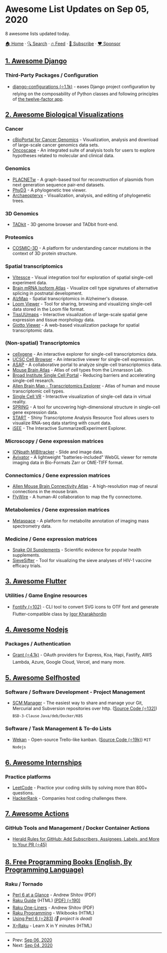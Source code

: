 # Awesome List Updates on Sep 05, 2020

8 awesome lists updated today.

[🏠 Home](/README.md) · [🔍 Search](https://www.trackawesomelist.com/search/) · [🔥 Feed](https://www.trackawesomelist.com/rss.xml) · [📮 Subscribe](https://trackawesomelist.us17.list-manage.com/subscribe?u=d2f0117aa829c83a63ec63c2f&id=36a103854c) · [❤️  Sponsor](https://github.com/sponsors/theowenyoung)



## [1. Awesome Django](/content/wsvincent/awesome-django/README.md)

### Third-Party Packages / Configuration

*   [django-configurations (⭐1.1k)](https://github.com/jazzband/django-configurations) - eases Django project configuration by relying on the composability of Python classes and following principles of [the twelve-factor app](https://12factor.net/config).

## [2. Awesome Biological Visualizations](/content/keller-mark/awesome-biological-visualizations/README.md)

### Cancer

*   [cBioPortal for Cancer Genomics](http://www.cbioportal.org/) - Visualization, analysis and download of large-scale cancer genomics data sets.
*   [Oncoscape](https://oncoscape.sttrcancer.org/) - An integrated suite of analysis tools for users to explore hypotheses related to molecular and clinical data.

### Genomics

*   [PLACNETw](https://castillo.dicom.unican.es/ex1/?unique=58f731fec480a) - A graph-based tool for reconstruction of plasmids from next generation sequence pair-end datasets.
*   [PhyD3](https://phyd3.bits.vib.be/view.php?id=91162629d258a876ee994e9233b2ad87\&f=xml) - A phylogenetic tree viewer.
*   [Archaeopteryx](http://www.phyloxml.org/archaeopteryx-js/bcl2_js.html) - Visualization, analysis, and editing of phylogenetic trees.

### 3D Genomics

*   [TADkit](http://sgt.cnag.cat/3dg/tadkit/demo.h/index.html#!/project/dataset?conf=assets%2Fexamples%2Fconf.json) - 3D genome browser and TADbit front-end.

### Proteomics

*   [COSMIC-3D](https://cancer.sanger.ac.uk/cosmic3d/protein/EGFR) - A platform for understanding cancer mutations in the context of 3D protein structure.

### Spatial transcriptomics

*   [Vitessce](http://vitessce.io) - Visual integration tool for exploration of spatial single-cell experiment data.
*   [Brain mRNA Isoform Atlas](https://isoformatlas.com/) - Visualize cell type signatures of alternative splicing in postnatal development.
*   [AlzMap](https://alzmap.org/) - Spatial transcriptomics in Alzheimer's disease.
*   [Loom Viewer](http://loom.linnarssonlab.org/dataset/cells/osmFISH/osmFISH_SScortex_mouse_all_cells.loom/NrBEoXQGhYDYoAYLRARigZlRgTDpAtAgFhRnSyg0Wrt1rUVuAHYlCYAOD5AzOo3qNmMAJy8ctaeWAYS0jvNoNqotpO6TSioZgmqmLCTJhNt0ebPCpgAWkQA6RJjgkxYxLkwlMrAKxIjr5wbv7\~iKxcaLj\~0AIkULhK\~DAscpwZxGZJ_LIgigB2AK4ANqVKHIbquqi10LVKsgIl5RxyybFQPIGYGAi4yey4PGjDArjsaAgYaBOJaDy4A3i0C4G4EgbUEmiJmIwYmMnm2E0QQA) - Tool for sharing, browsing and visualizing single-cell data stored in the Loom file format.
*   [TissUUmaps](https://tissuumaps.research.it.uu.se/) - Interactive visualization of large-scale spatial gene expression and tissue morphology data.
*   [Giotto Viewer](http://spatialgiotto.rc.fas.harvard.edu/giotto.viewer.html) - A web-based visualization package for spatial transcriptomic data.

### (Non-spatial) Transcriptomics

*   [cellxgene](https://www.kidneycellatlas.org/mature-kidney-immune) - An interactive explorer for single-cell transcriptomics data.
*   [UCSC Cell Browser](http://cells.ucsc.edu/?ds=cortex-dev) - An interactive viewer for single-cell expression.
*   [ASAP](https://asap.epfl.ch/) - A collaborative portal to analyze single-cell transcriptomics data.
*   [Mouse Brain Atlas](http://mousebrain.org/) - Atlas of cell types from the Linnarsson Lab.
*   [Broad Institute Single Cell Portal](https://singlecell.broadinstitute.org/single_cell) - Reducing barriers and accelerating single-cell research.
*   [Allen Brain Map - Transcriptomics Explorer](http://celltypes.brain-map.org/rnaseq/human_m1_10x) - Atlas of human and mouse transcriptomic cell types.
*   [Single Cell VR](https://singlecellvr.herokuapp.com/) - Interactive visualization of single-cell data in virtual reality.
*   [SPRING](https://kleintools.hms.harvard.edu/tools/springViewer_1_6_dev.html?datasets/mouse_HPCs/basal_bone_marrow/full) - A tool for uncovering high-dimensional structure in single-cell gene expression data.
*   [START](https://kcvi.shinyapps.io/START/) -  Shiny Transcriptome Analysis Resource Tool allows users to visualize RNA-seq data starting with count data.
*   [iSEE](https://marionilab.cruk.cam.ac.uk/iSEE_allen/) - The Interactive SummarizedExperiment Explorer.

### Microscopy / Gene expression matrices

*   [IONpath MIBItracker](https://www.ionpath.com/mibitracker/) - Slide and image data.
*   [Avivator](http://avivator.gehlenborglab.org/) - A lightweight "batteries-included" WebGL viewer for remote imaging data in Bio-Formats Zarr or OME-TIFF format.

### Connectomics / Gene expression matrices

*   [Allen Mouse Brain Connectivity Atlas](http://connectivity.brain-map.org/) - A high-resolution map of neural connections in the mouse brain.
*   [FlyWire](https://flywire.ai/) - A human-AI collaboration to map the fly connectome.

### Metabolomics / Gene expression matrices

*   [Metaspace](https://metaspace2020.eu/) - A platform for metabolite annotation of imaging mass spectrometry data.

### Medicine / Gene expression matrices

*   [Snake Oil Supplements](http://informationisbeautiful.net/visualizations/snake-oil-scientific-evidence-for-nutritional-supplements-vizsweet/) - Scientific evidence for popular health supplements.
*   [SieveSifter](http://sieve.fredhutch.org/viz/index.html?study=VTN503\&protein=gag\&reference=MRK_B_Ad5) - Tool for visualizing the sieve analyses of HIV-1 vaccine efficacy trials.

## [3. Awesome Flutter](/content/Solido/awesome-flutter/README.md)

### Utilities / Game Engine resources

*   [Fontify (⭐102)](https://github.com/westracer/fontify) <!--stargazers:westracer/fontify--> - CLI tool to convert SVG icons to OTF font and generate Flutter-compatible class by [Igor Kharakhordin](https://github.com/westracer)

## [4. Awesome Nodejs](/content/sindresorhus/awesome-nodejs/README.md)

### Packages / Authentication

*   [Grant (⭐4.1k)](https://github.com/simov/grant) - OAuth providers for Express, Koa, Hapi, Fastify, AWS Lambda, Azure, Google Cloud, Vercel, and many more.

## [5. Awesome Selfhosted](/content/awesome-selfhosted/awesome-selfhosted/README.md)

### Software / Software Development - Project Management

*   [SCM Manager](https://www.scm-manager.org/) - The easiest way to share and manage your Git, Mercurial and Subversion repositories over http. ([Source Code (⭐132)](https://github.com/scm-manager/scm-manager)) `BSD-3-Clause` `Java/deb/Docker/K8S`

### Software / Task Management & To-do Lists

*   [Wekan](https://wekan.github.io/) - Open-source Trello-like kanban. ([Source Code (⭐19k)](https://github.com/wekan/wekan)) `MIT` `Nodejs`

## [6. Awesome Internships](/content/lodthe/awesome-internships/README.md)

### Practice platforms

*   [LeetCode](https://leetcode.com) - Practice your coding skills by solving more than 800+ questions.
*   [HackerRank](https://www.hackerrank.com) - Companies host coding challenges there.

## [7. Awesome Actions](/content/sdras/awesome-actions/README.md)

### GitHub Tools and Management / Docker Container Actions

*   [Herald Rules for GitHub: Add Subscribers, Assignees, Labels, and More to Your PR (⭐45)](https://github.com/gagoar/use-herald-action)

## [8. Free Programming Books (English, By Programming Language)](/content/EbookFoundation/free-programming-books/README.md)

### Raku / Tornado

*   [Perl 6 at a Glance](https://andrewshitov.com/wp-content/uploads/2020/01/Perl-6-at-a-Glance.pdf) - Andrew Shitov (PDF)
*   [Raku Guide](https://raku.guide) (HTML) [(PDF) (⭐190)](https://github.com/hankache/rakuguide)
*   [Raku One-Liners](https://andrewshitov.com/wp-content/uploads/2020/01/Raku-One-Liners.pdf) - Andrew Shitov (PDF)
*   [Raku Programming](https://en.wikibooks.org/wiki/Raku_Programming) - Wikibooks (HTML)
*   [Using Perl 6 (⭐283)](https://github.com/perl6/book/) *(:construction: project is dead)*
*   [X=Raku](https://learnxinyminutes.com/docs/raku/) - Learn X in Y minutes (HTML)

---

- Prev: [Sep 06, 2020](/content/2020/09/06/README.md)
- Next: [Sep 04, 2020](/content/2020/09/04/README.md)